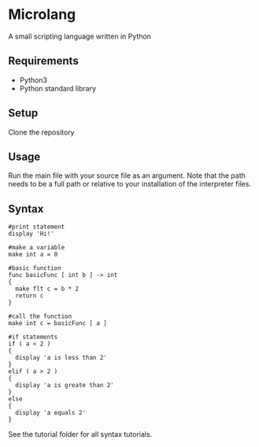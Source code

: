 # Microlang
A small scripting language written in Python
## Requirements
- Python3
- Python standard library
## Setup 
Clone the repository 
## Usage
Run the main file with your source file as an argument. Note that the path needs to be a full path or relative to your installation of the interpreter files.
## Syntax
```python3
#print statement
display 'Hi!'

#make a variable
make int a = 0

#basic function
func basicFunc [ int b ] -> int
{
  make flt c = b * 2
  return c
}

#call the function
make int c = basicFunc [ a ]

#if statements
if ( a < 2 )
{
  display 'a is less than 2'
}
elif ( a > 2 )
{
  display 'a is greate than 2'
}
else
{
  display 'a equals 2'
}
```
See the tutorial folder for all syntax tutorials.
